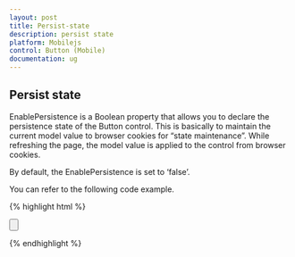 ```yaml
---
layout: post
title: Persist-state
description: persist state
platform: Mobilejs
control: Button (Mobile)
documentation: ug
---
```


## Persist state

EnablePersistence is a Boolean property that allows you to declare the persistence state of the Button control. This is basically to maintain the current model value to browser cookies for “state maintenance”. While refreshing the page, the model value is applied to the control from browser cookies.

By default, the EnablePersistence is set to ‘false’.

You can refer to the following code example.

{% highlight html %}



<input id="sample_button" type="button" data-role="ejmbutton" data-ej-text="button" data-ej-enablepersistence="true" />





{% endhighlight %}



